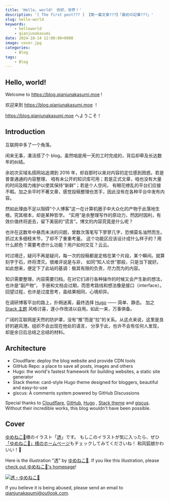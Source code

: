 ```yaml
---
title: 'Hello, world!　你好，世界！'
description: '[ The first post??? ] 【第一篇文章???】「最初の記事???」'
slug: hello-world
keywords:
    - helloworld
    - qianjunakasumi
date: 2024-10-14 12:00:00+0900
image: cover.jpg
categories:
    - Blog
tags:
    - Blog
---
```


## Hello, world!

Welcome to https://blog.qianjunakasumi.moe !

欢迎来到 https://blog.qianjunakasumi.moe ！

https://blog.qianjunakasumi.moe へようこそ！


## Introduction

互联网中多了一个角落。

闲来无事，凑活搭了个 blog。虽然咱是用一天的工时完成的，背后却牵及长达数年的纠结。

余初次买域名搭网站追溯到 2016 年，却自那时以来对内容的定位感到困惑。若是普普通通的内容整理，
咱有未公开的知识库可用；若是正式文章，咱也没有大量的时间及精力维护以使其保持“新鲜”；若是个人空间，
有眼花缭乱的平台们应接不暇。加之余平时不著文章，感觉投稿整理也苦手，因此没有在各种平台中发布内容。

然如此理由不足以阻碍“个人博客”这一在计算机圈子中大众化的产物于此落地生根。究其根本，却是某种哲学。
“实用”是余整理写作的原动力，然因时因利，有效价值终将逝去，留下美丽的“谎言”。博文的内容究竟是什么呢？

也许在这数年中悬而未决的问题，曾数次落笔写下寥寥几字，恐惧莫名油然而生。抓过太多细枝末节，了却不了重重考量。
这个功能区应该设计成什么样子的？用什么颜色？需要考虑什么功能？用户如何交互？云云。

时过境迁，疑问不再是疑问，每一次的投稿都是定格在某个片段，某个瞬间。就算刻字于石，终将湮灭。很难评说是与非，
如同“知人论世”那般，只是当下就好。如此想来，便定下了此站的基调：极其有限的负责，尽力而为的内容。

知识需要整理，内容需要归档，在对它们进行各种操作的时候又会产生新的想法，也许是“副产物”，
手册和文档会过期，而思考路线和想法像是接口（interface）。回望过程，也许是过度思考，虽结果相同，心境却异。

在调研博客平台的路上，扑朔迷离，最终选择 [Hugo](https://gohugo.io) —— 简单、静态。
加之 [Stack 主题](https://github.com/CaiJimmy/hugo-theme-stack)
风格讨喜，遂小作改进以自用。如此一来，万事俱备。

广阔的互联网是天然的防护罩，没有“推”而是“拉”的关系。从这点来说，这里是良好的避风港。组织不会出现在他处的语言，
分享于此，也许不会有任何人发现，却是余日后总结之总结的材料。


## Architecture

- Cloudflare: deploy the blog website and provide CDN tools
- GitHub Repo: a place to save all posts, images and others
- Hugo: the world's fastest framework for building websites, a static site generator
- Stack theme: card-style Hugo theme designed for bloggers, beautiful and easy-to-use
- giscus: A comments system powered by GitHub Discussions

Special thanks to [Cloudflare](https://www.cloudflare.com), [GitHub](https://www.github.com), [Hugo](https://gohugo.io)
, [Stack theme](https://github.com/CaiJimmy/hugo-theme-stack) and [giscus](https://giscus.app/). Without their
incredible works, this blog wouldn't have been possible.

## Cover

[ゆめねこ🌸](https://www.pixiv.net/users/28223718)様のイラスト「[透](https://www.pixiv.net/artworks/99008516)」です。
もしこのイラストが気に入ったら、ぜひ[「ゆめねこ🌸」様のホームページ](https://www.pixiv.net/users/28223718)もチェックしてみてくださいね！
和风狐娘かわいい！🥰

Here is the illustration "透" by [ゆめねこ🌸](https://www.pixiv.net/users/28223718). If you like this illustration, please
[check out ゆめねこ🌸's homepage](https://www.pixiv.net/users/28223718)!

[![透・ゆめねこ🌸](cover.jpg)](https://www.pixiv.net/artworks/99008516)

If you believe it is being abused, please send an email to qianjunakasumi@outlook.com.
